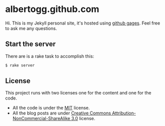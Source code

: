 # albertogg.github.com

Hi. This is my Jekyll personal site, it's hosted using [github gages][pages]. Feel free to ask me any questions.

## Start the server

There are is a rake task to accomplish this:

```sh
$ rake server
```

## License

This project runs with two licenses one for the content and one for the code.

- All the code is under the [MIT][mit] license.
- All the blog posts are under [Creative Commons Attribution-NonCommercial-ShareAlike 3.0][cc] license.

[pages]: http://pages.github.com/
[mit]: http://choosealicense.com/licenses/mit/
[cc]: http://creativecommons.org/licenses/by-nc-sa/3.0/legalcode
